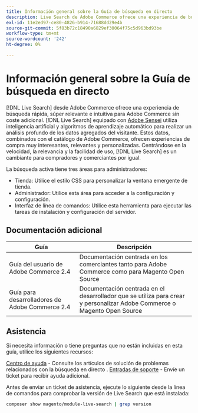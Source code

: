 ```yaml
---
title: Información general sobre la Guía de búsqueda en directo
description: Live Search de Adobe Commerce ofrece una experiencia de búsqueda rápida, superrelevante e intuitiva.
exl-id: 11e2ed97-ce80-4826-b914-71688dd29e4b
source-git-commit: 5f83b72c18490a6829ef30064f75c5d963bd93be
workflow-type: tm+mt
source-wordcount: '242'
ht-degree: 0%

---
```


# Información general sobre la Guía de búsqueda en directo

[!DNL Live Search] desde Adobe Commerce ofrece una experiencia de búsqueda rápida, súper relevante e intuitiva para Adobe Commerce sin coste adicional. [!DNL Live Search] equipado con [Adobe Sensei](https://www.adobe.com/sensei.html) utiliza inteligencia artificial y algoritmos de aprendizaje automático para realizar un análisis profundo de los datos agregados del visitante. Estos datos, combinados con el catálogo de Adobe Commerce, ofrecen experiencias de compra muy interesantes, relevantes y personalizadas. Centrándose en la velocidad, la relevancia y la facilidad de uso, [!DNL Live Search] es un cambiante para compradores y comerciantes por igual.

La búsqueda activa tiene tres áreas para administradores:

* Tienda: Utilice el estilo CSS para personalizar la ventana emergente de tienda.
* Administrador: Utilice esta área para acceder a la configuración y configuración.
* Interfaz de línea de comandos: Utilice esta herramienta para ejecutar las tareas de instalación y configuración del servidor.

## Documentación adicional

| Guía | Descripción |
|--- |--- |
| Guía del usuario de Adobe Commerce 2.4 | Documentación centrada en los comerciantes tanto para Adobe Commerce como para Magento Open Source |
| Guía para desarrolladores de Adobe Commerce 2.4 | Documentación centrada en el desarrollador que se utiliza para crear y personalizar Adobe Commerce o Magento Open Source |

## Asistencia

Si necesita información o tiene preguntas que no están incluidas en esta guía, utilice los siguientes recursos:

[Centro de ayuda](https://support.magento.com/hc/en-us) - Consulte los artículos de solución de problemas relacionados con la búsqueda en directo .
[Entradas de soporte](https://support.magento.com/hc/en-us/articles/360000913794#submit-ticket) - Envíe un ticket para recibir ayuda adicional.

Antes de enviar un ticket de asistencia, ejecute lo siguiente desde la línea de comandos para comprobar la versión de Live Search que está instalada:

```bash
composer show magento/module-live-search | grep version
```
